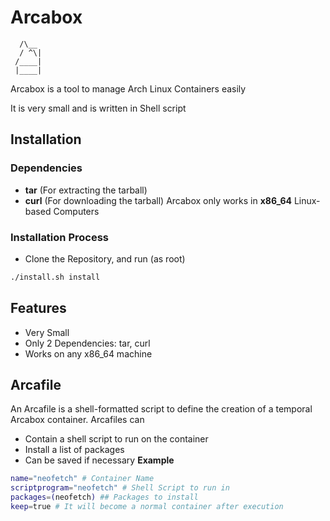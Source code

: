 
# Arcabox
 ```
   /\__
   / ^\| 
  /____|
  |____|
```
Arcabox is a tool to manage Arch Linux Containers easily

It is very small and is written in Shell script

## Installation
### Dependencies
- **tar** (For extracting the tarball)
- **curl** (For downloading the tarball)
Arcabox only works in **x86_64** Linux-based Computers
### Installation Process
- Clone the Repository, and run (as root)
```bash
./install.sh install
```
## Features

- Very Small
- Only 2 Dependencies: tar, curl
- Works on any x86_64 machine


## Arcafile
An Arcafile is a shell-formatted script to define the creation of a temporal Arcabox container. Arcafiles can
- Contain a shell script to run on the container
- Install a list of packages
- Can be saved if necessary
**Example**
 ```bash
name="neofetch" # Container Name
scriptprogram="neofetch" # Shell Script to run in
packages=(neofetch) ## Packages to install 
keep=true # It will become a normal container after execution
  ```